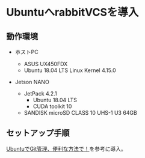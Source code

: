 # UbuntuへrabbitVCSを導入

## 動作環境

- ホストPC
  - ASUS UX450FDX
  - Ubuntu 18.04 LTS Linux Kernel 4.15.0

- Jetson NANO
  - JetPack 4.2.1
    - Ubuntu 18.04 LTS
    - CUDA toolkit 10
  - SANDISK microSD CLASS 10 UHS-1 U3 64GB


## セットアップ手順

[UbuntuでGit管理、便利な方法で！](http://tabilike.hatenablog.com/entry/2016/07/02/233310)を参考に導入。
